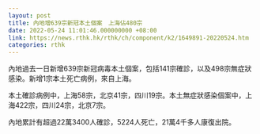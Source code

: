 ```yaml
---
layout: post
title: 內地增639宗新冠本土個案　上海佔480宗
date: 2022-05-24 11:01:46.000000000 +08:00
link: https://news.rthk.hk/rthk/ch/component/k2/1649891-20220524.htm
categories: rthk
---
```


內地過去一日新增639宗新冠病毒本土個案，包括141宗確診，以及498宗無症狀感染。新增1宗本土死亡病例，來自上海。

本土確診病例中，上海58宗，北京41宗，四川19宗。本土無症狀感染個案中，上海422宗，四川24宗，北京7宗。

內地累計有超過22萬3400人確診，5224人死亡，21萬4千多人康復出院。
